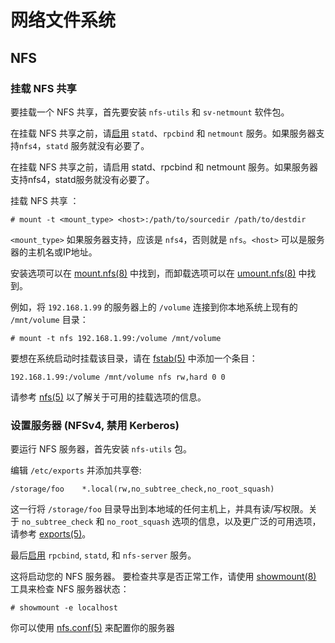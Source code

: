 # 网络文件系统

## NFS

### 挂载 NFS 共享

要挂载一个 NFS 共享，首先要安装 `nfs-utils` 和 `sv-netmount` 软件包。

在挂载 NFS 共享之前，请[启用](./services/index.md#enabling-services) `statd`、`rpcbind` 和 `netmount` 服务。如果服务器支持`nfs4`，`statd` 服务就没有必要了。


在挂载 NFS 共享之前，请启用 statd、rpcbind 和 netmount 服务。如果服务器支持nfs4，statd服务就没有必要了。

挂载 NFS 共享 ：

```
# mount -t <mount_type> <host>:/path/to/sourcedir /path/to/destdir
```

`<mount_type>` 如果服务器支持，应该是 `nfs4`，否则就是 `nfs`。`<host>` 可以是服务器的主机名或IP地址。

安装选项可以在 [mount.nfs(8)](https://man.voidlinux.org/mount.nfs.8) 中找到，而卸载选项可以在 [umount.nfs(8)](https://man.voidlinux.org/umount.nfs.8) 中找到。

例如，将 `192.168.1.99` 的服务器上的 `/volume` 连接到你本地系统上现有的 `/mnt/volume` 目录：

```
# mount -t nfs 192.168.1.99:/volume /mnt/volume
```

要想在系统启动时挂载该目录，请在 [fstab(5)](https://man.voidlinux.org/fstab.5) 中添加一个条目：

```
192.168.1.99:/volume /mnt/volume nfs rw,hard 0 0
```

请参考 [nfs(5)](https://man.voidlinux.org/nfs.5) 以了解关于可用的挂载选项的信息。

### 设置服务器 (NFSv4, 禁用 Kerberos)

要运行 NFS 服务器，首先安装 `nfs-utils` 包。

编辑 `/etc/exports` 并添加共享卷:

```
/storage/foo    *.local(rw,no_subtree_check,no_root_squash)
```

这一行将 `/storage/foo` 目录导出到本地域的任何主机上，并具有读/写权限。关于 `no_subtree_check` 和 `no_root_squash` 选项的信息，以及更广泛的可用选项，请参考 [exports(5)](https://man.voidlinux.org/exports.5)。

最后[启用](./services/index.md#enabling-services)  `rpcbind`, `statd`, 和 `nfs-server` 服务。

这将启动您的 NFS 服务器。 要检查共享是否正常工作，请使用 [showmount(8)](https://man.voidlinux.org/showmount.8) 工具来检查 NFS 服务器状态： 

```
# showmount -e localhost
```

你可以使用 [nfs.conf(5)](https://man.voidlinux.org/nfs.conf.5) 来配置你的服务器
